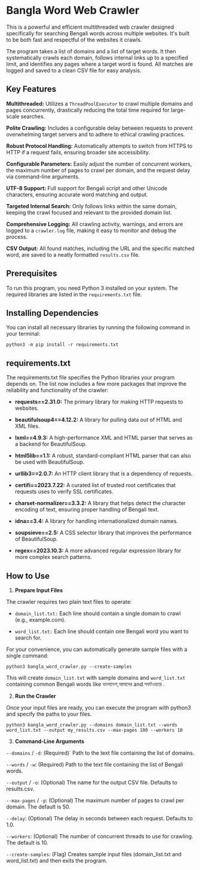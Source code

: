# Bangla Word Web Crawler
This is a powerful and efficient multithreaded web crawler designed specifically for searching Bengali words across multiple websites. It's built to be both fast and respectful of the websites it crawls.

The program takes a list of domains and a list of target words. It then systematically crawls each domain, follows internal links up to a specified limit, and identifies any pages where a target word is found. All matches are logged and saved to a clean CSV file for easy analysis.

## Key Features
**Multithreaded:** Utilizes a `ThreadPoolExecutor` to crawl multiple domains and pages concurrently, drastically reducing the total time required for large-scale searches.

**Polite Crawling:** Includes a configurable delay between requests to prevent overwhelming target servers and to adhere to ethical crawling practices.

**Robust Protocol Handling:** Automatically attempts to switch from HTTPS to HTTP if a request fails, ensuring broader site accessibility.

**Configurable Parameters:** Easily adjust the number of concurrent workers, the maximum number of pages to crawl per domain, and the request delay via command-line arguments.

**UTF-8 Support:** Full support for Bengali script and other Unicode characters, ensuring accurate word matching and output.

**Targeted Internal Search:** Only follows links within the same domain, keeping the crawl focused and relevant to the provided domain list.

**Comprehensive Logging:** All crawling activity, warnings, and errors are logged to a `crawler.log` file, making it easy to monitor and debug the process.

**CSV Output:** All found matches, including the URL and the specific matched word, are saved to a neatly formatted `results.csv` file.

## Prerequisites
To run this program, you need Python 3 installed on your system. The required libraries are listed in the `requirements.txt` file.

## Installing Dependencies
You can install all necessary libraries by running the following command in your terminal:

```
python3 -m pip install -r requirements.txt

```

## requirements.txt
The requirements.txt file specifies the Python libraries your program depends on. The list now includes a few more packages that improve the reliability and functionality of the crawler:

+ **requests==2.31.0:** The primary library for making HTTP requests to websites.

+ **beautifulsoup4==4.12.2:** A library for pulling data out of HTML and XML files.

+ **lxml==4.9.3:** A high-performance XML and HTML parser that serves as a backend for BeautifulSoup.

+ **html5lib==1.1:** A robust, standard-compliant HTML parser that can also be used with BeautifulSoup.

+ **urllib3==2.0.7:** An HTTP client library that is a dependency of requests.

+ **certifi==2023.7.22:** A curated list of trusted root certificates that requests uses to verify SSL certificates.

+ **charset-normalizer==3.3.2:** A library that helps detect the character encoding of text, ensuring proper handling of Bengali text.

+ **idna==3.4:** A library for handling internationalized domain names.

+ **soupsieve==2.5:** A CSS selector library that improves the performance of BeautifulSoup.

+ **regex==2023.10.3:** A more advanced regular expression library for more complex search patterns.

## How to Use
1. **Prepare Input Files**

The crawler requires two plain text files to operate:

+ `domain_list.txt:` Each line should contain a single domain to crawl (e.g., example.com).

+ `word_list.txt:` Each line should contain one Bengali word you want to search for.

For your convenience, you can automatically generate sample files with a single command:

```
python3 bangla_word_crawler.py --create-samples

```

This will create `domain_list.txt` with sample domains and `word_list.txt` containing common Bengali words like বাংলাদেশ,আমাদের and সফটওয়্যার .


2. **Run the Crawler**
   
Once your input files are ready, you can execute the program with python3 and specify the paths to your files.

```
python3 bangla_word_crawler.py --domains domain_list.txt --words word_list.txt --output my_results.csv --max-pages 100 --workers 10
```

3. **Command-Line Arguments**
   
`--domains` / `-d`: (Required)` Path to the text file containing the list of domains.

`--words` / `-w`: (Required) Path to the text file containing the list of Bengali words.

`--output` / `-o`: (Optional) The name for the output CSV file. Defaults to results.csv.

`--max-pages` / `-p`: (Optional) The maximum number of pages to crawl per domain. The default is 50.

`--delay`: (Optional) The delay in seconds between each request. Defaults to 1.0.

`--workers`: (Optional) The number of concurrent threads to use for crawling. The default is 10.

`--create-samples`: (Flag) Creates sample input files (domain_list.txt and word_list.txt) and then exits the program.
